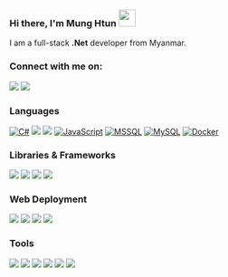 ### Hi there, I'm Mung Htun <img width="30" src="https://camo.githubusercontent.com/e8e7b06ecf583bc040eb60e44eb5b8e0ecc5421320a92929ce21522dbc34c891/68747470733a2f2f6d656469612e67697068792e636f6d2f6d656469612f6876524a434c467a6361737252346961377a2f67697068792e676966">

I am a full-stack **.Net** developer from Myanmar.

### Connect with me on:

[![](https://img.shields.io/badge/Linkedin-fff?&logo=Linkedin&logoColor=0e76a8)](https://www.linkedin.com/in/sing-nan-mung-htun/)
[![](https://img.shields.io/badge/whatsapp-fff?&logo=whatsapp)](https://wa.me/959941005786)

### Languages

[![C#](https://img.shields.io/badge/C%23-000?logo=c-sharp)]()
[![](https://img.shields.io/badge/-HTML-000?&logo=html5)]()
[![](https://img.shields.io/badge/-CSS-000?&logo=css3&logoColor=1572B6)]()
[![JavaScript](https://img.shields.io/badge/-JavaScript-000?&logo=JavaScript)]()
[![MSSQL](https://img.shields.io/badge/Microsoft%20SQL%20Sever-000?&logo=microsoft%20sql%20server)]()
[![MySQL](https://img.shields.io/badge/-SQL-000?&logo=MySQL)]()
[![Docker](https://img.shields.io/badge/Docker-000?logo=Docker)]()

### Libraries & Frameworks

[![](https://img.shields.io/badge/-jQuery-000?&logo=jQuery&logoColor=0769AD)]()
[![](https://img.shields.io/badge/-.NET-000?&logo=.net)]()
[![](https://img.shields.io/badge/-Bootstrap-000?&logo=Bootstrap)]()
[![](https://img.shields.io/badge/-Angular-000?&logo=Angular&logoColor=DD0031)]()

### Web Deployment

[![](https://img.shields.io/badge/-Git-000?&logo=Git)]()
[![](https://img.shields.io/badge/cent%20os-000?&logo=centos)]()
[![](https://img.shields.io/badge/Ubuntu-000?&logo=ubuntu)]()
[![](https://img.shields.io/badge/nginx-000?&logo=nginx&logoColor=%23009639)]()

### Tools

[![](https://img.shields.io/badge/github-000?&logo=github)]()
[![](https://img.shields.io/badge/gitlab-000?&logo=gitlab)]()
[![](https://img.shields.io/badge/Postman-000?&logo=postman)]()
[![](https://img.shields.io/badge/Visual%20Studio%20Code-000?&logo=visual-studio-code&logoColor=0078d7)]()
[![](https://img.shields.io/badge/Visual%20Studio-000?&logo=visual-studio&logoColor=5C2D91)]()
[![](https://img.shields.io/badge/Notepad++-000?&logo=notepad%2b%2b)]()

<!-- <p align="center">
  Visitor count<br>
  <a href="https://ra1nbow.xyz?ref=github">
    <img src="https://profile-counter.glitch.me/ra1nbow1/count.svg" />
  </a>
</p> -->
